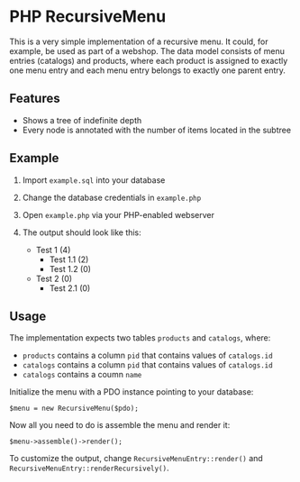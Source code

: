PHP RecursiveMenu
=================

This is a very simple implementation of a recursive menu. It could, for example, be
used as part of a webshop. The data model consists of menu entries (catalogs) and
products, where each product is assigned to exactly one menu entry and each menu
entry belongs to exactly one parent entry.

Features
--------

- Shows a tree of indefinite depth
- Every node is annotated with the number of items located in the subtree

Example
-------

1. Import `example.sql` into your database
2. Change the database credentials in `example.php`
3. Open `example.php` via your PHP-enabled webserver
4. The output should look like this:

    - Test 1 (4)
      - Test 1.1 (2)
      - Test 1.2 (0)
    - Test 2 (0)
      - Test 2.1 (0)
      
Usage
-----

The implementation expects two tables `products` and `catalogs`, where:

- `products` contains a column `pid` that contains values of `catalogs.id`
- `catalogs` contains a column `pid` that contains values of `catalogs.id`
- `catalogs` contains a coumn `name`

Initialize the menu with a PDO instance pointing to your database:

    $menu = new RecursiveMenu($pdo);
    
Now all you need to do is assemble the menu and render it:

    $menu->assemble()->render();
    
To customize the output, change `RecursiveMenuEntry::render()` and `RecursiveMenuEntry::renderRecursively()`.
